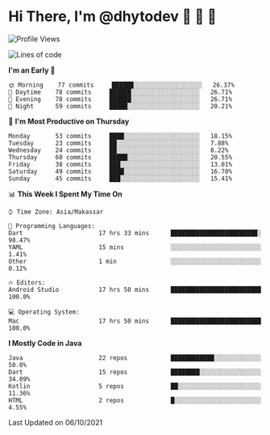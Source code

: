# Hi There, I'm @dhytodev 👋 👋 👋

<!--
**DhytoDev/dhytodev** is a ✨ _special_ ✨ repository because its `README.md` (this file) appears on your GitHub profile.

Here are some ideas to get you started:

- 🔭 I’m currently working on ...
- 🌱 I’m currently learning ...
- 👯 I’m looking to collaborate on ...
- 🤔 I’m looking for help with ...
- 💬 Ask me about ...
- 📫 How to reach me: ...
- 😄 Pronouns: ...
- ⚡ Fun fact: ...
-->

<!--START_SECTION:waka-->
![Profile Views](http://img.shields.io/badge/Profile%20Views-0-blue)

![Lines of code](https://img.shields.io/badge/From%20Hello%20World%20I%27ve%20Written-279497%20lines%20of%20code-blue)

**I'm an Early 🐤** 

```text
🌞 Morning    77 commits     ██████░░░░░░░░░░░░░░░░░░░   26.37% 
🌆 Daytime    78 commits     ██████░░░░░░░░░░░░░░░░░░░   26.71% 
🌃 Evening    78 commits     ██████░░░░░░░░░░░░░░░░░░░   26.71% 
🌙 Night      59 commits     █████░░░░░░░░░░░░░░░░░░░░   20.21%

```
📅 **I'm Most Productive on Thursday** 

```text
Monday       53 commits     ████░░░░░░░░░░░░░░░░░░░░░   18.15% 
Tuesday      23 commits     ██░░░░░░░░░░░░░░░░░░░░░░░   7.88% 
Wednesday    24 commits     ██░░░░░░░░░░░░░░░░░░░░░░░   8.22% 
Thursday     60 commits     █████░░░░░░░░░░░░░░░░░░░░   20.55% 
Friday       38 commits     ███░░░░░░░░░░░░░░░░░░░░░░   13.01% 
Saturday     49 commits     ████░░░░░░░░░░░░░░░░░░░░░   16.78% 
Sunday       45 commits     ███░░░░░░░░░░░░░░░░░░░░░░   15.41%

```


📊 **This Week I Spent My Time On** 

```text
⌚︎ Time Zone: Asia/Makassar

💬 Programming Languages: 
Dart                     17 hrs 33 mins      ████████████████████████░   98.47% 
YAML                     15 mins             ░░░░░░░░░░░░░░░░░░░░░░░░░   1.41% 
Other                    1 min               ░░░░░░░░░░░░░░░░░░░░░░░░░   0.12%

🔥 Editors: 
Android Studio           17 hrs 50 mins      █████████████████████████   100.0%

💻 Operating System: 
Mac                      17 hrs 50 mins      █████████████████████████   100.0%

```

**I Mostly Code in Java** 

```text
Java                     22 repos            ████████████░░░░░░░░░░░░░   50.0% 
Dart                     15 repos            ████████░░░░░░░░░░░░░░░░░   34.09% 
Kotlin                   5 repos             ██░░░░░░░░░░░░░░░░░░░░░░░   11.36% 
HTML                     2 repos             █░░░░░░░░░░░░░░░░░░░░░░░░   4.55%

```



 Last Updated on 06/10/2021
<!--END_SECTION:waka-->
